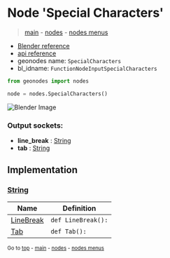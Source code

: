 # Node 'Special Characters'

> [main](../structure.md) - [nodes](nodes.md) - [nodes menus](nodes_menus.md)

- [Blender reference](https://docs.blender.org/manual/en/latest/modeling/geometry_nodes/text/special_characters.html)
- [api reference](https://docs.blender.org/api/current/bpy.types.FunctionNodeInputSpecialCharacters.html)
- geonodes name: `SpecialCharacters`
- bl_idname: `FunctionNodeInputSpecialCharacters`

```python
from geonodes import nodes

node = nodes.SpecialCharacters()
```

![Blender Image](https://docs.blender.org/manual/en/latest/_images/node-types_FunctionNodeInputSpecialCharacters.webp)

### Output sockets:

- **line_break** : [String](String.md)
- **tab** : [String](String.md)

## Implementation

### [String](String.md)

| Name | Definition |
|------|------------|
 | [LineBreak](String.md#LineBreak-staticmethod) | `def LineBreak():` |
 | [Tab](String.md#Tab-staticmethod) | `def Tab():` |

<sub>Go to [top](#node-Special-Characters) - [main](../structure.md) - [nodes](nodes.md) - [nodes menus](nodes_menus.md)</sub>

